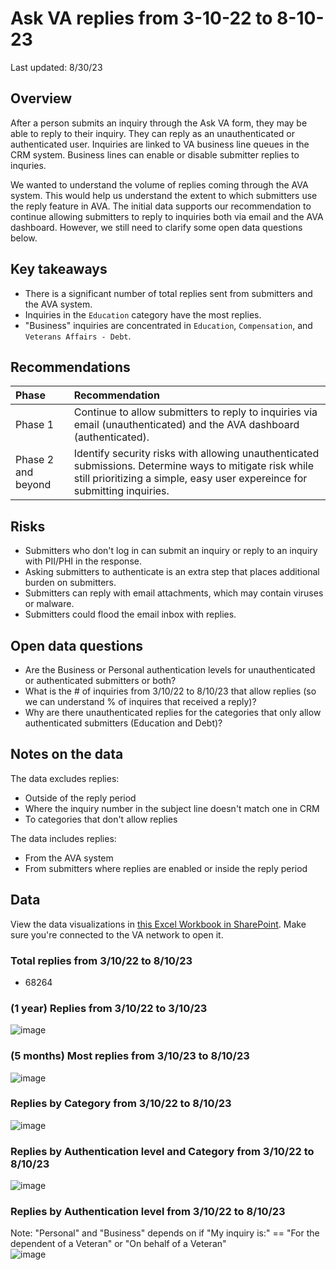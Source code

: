 # Ask VA replies from 3-10-22 to 8-10-23
Last updated: 8/30/23

## Overview
After a person submits an inquiry through the Ask VA form, they may be able to reply to their inquiry. They can reply as an unauthenticated or authenticated user. Inquiries are linked to VA business line queues in the CRM system. Business lines can enable or disable submitter replies to inquries.

We wanted to understand the volume of replies coming through the AVA system. This would help us understand the extent to which submitters use the reply feature in AVA.
The initial data supports our recommendation to continue allowing submitters to reply to inquiries both via email and the AVA dashboard. However, we still need to clarify some open data questions below.

## Key takeaways
- There is a significant number of total replies sent from submitters and the AVA system.
- Inquiries in the `Education` category have the most replies.
- "Business" inquiries are concentrated in `Education`, `Compensation`, and `Veterans Affairs - Debt`.

## Recommendations
|Phase|Recommendation|
|:--|:--|
|Phase 1|Continue to allow submitters to reply to inquiries via email (unauthenticated) and the AVA dashboard (authenticated).|
|Phase 2 and beyond|Identify security risks with allowing unauthenticated submissions. Determine ways to mitigate risk while still prioritizing a simple, easy user expereince for submitting inquiries.|

## Risks
- Submitters who don't log in can submit an inquiry or reply to an inquiry with PII/PHI in the response.
- Asking submitters to authenticate is an extra step that places additional burden on submitters.
- Submitters can reply with email attachments, which may contain viruses or malware.
- Submitters could flood the email inbox with replies. 

## Open data questions
- Are the Business or Personal authentication levels for unauthenticated or authenticated submitters or both?
- What is the # of inquiries from 3/10/22 to 8/10/23 that allow replies (so we can understand % of inquires that received a reply)?
- Why are there unauthenticated replies for the categories that only allow authenticated submitters (Education and Debt)?

## Notes on the data
The data excludes replies: 
  - Outside of the reply period
  - Where the inquiry number in the subject line doesn't match one in CRM
  - To categories that don't allow replies
    
The data includes replies:
  - From the AVA system
  - From submitters where replies are enabled or inside the reply period

## Data
View the data visualizations in [this Excel Workbook in SharePoint](https://dvagov.sharepoint.com/:x:/s/AskVA/EbIIkhfb97tHgYDNTpi-0dwBczvE1XhORBAifF-QFCqGtg?e=fUAXAD). 
Make sure you're connected to the VA network to open it.

### Total replies from 3/10/22 to 8/10/23
- 68264

### (1 year) Replies from 3/10/22 to 3/10/23
![image](https://github.com/department-of-veterans-affairs/va.gov-team/assets/135838070/abecbaf1-4708-4ac9-a20a-9f2d449d52fa)

### (5 months) Most replies from 3/10/23 to 8/10/23	
![image](https://github.com/department-of-veterans-affairs/va.gov-team/assets/135838070/d6d081a4-f0cf-4a61-9e32-71f0d6371a92)


### Replies by Category from 3/10/22 to 8/10/23
![image](https://github.com/department-of-veterans-affairs/va.gov-team/assets/135838070/acf43d61-ec24-44fb-884c-aaf18d4db702)

### Replies by Authentication level and Category from 3/10/22 to 8/10/23
![image](https://github.com/department-of-veterans-affairs/va.gov-team/assets/135838070/310b1409-35ba-4497-b110-e0e5c8a47e25)

### Replies by Authentication level from 3/10/22 to 8/10/23	
Note: "Personal" and "Business" depends on if "My inquiry is:" == "For the dependent of a Veteran" or "On behalf of a Veteran"	
![image](https://github.com/department-of-veterans-affairs/va.gov-team/assets/135838070/422f00dc-ec39-4cd3-a851-ca3e171d9379)


